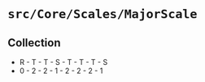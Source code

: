 # `src/Core/Scales/MajorScale`

## Collection
* R - T - T - S - T - T - T - S
* 0 - 2 - 2 - 1 - 2 - 2 - 2 - 1
